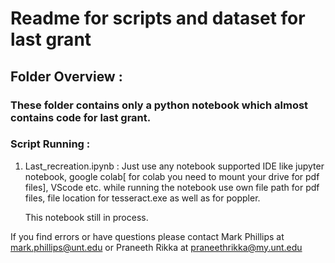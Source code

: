 # Readme for scripts and dataset for last grant

## Folder Overview :

### These folder contains only a python notebook which almost contains code for last grant.



### Script Running :

1. Last_recreation.ipynb :
	Just use any notebook supported IDE like jupyter notebook, google colab[ for colab you need to mount your drive for pdf files], VScode etc.
	while running the notebook use own file path for pdf files, file location for tesseract.exe as well as for poppler.

	This notebook still in process.



If you find errors or have questions please contact
Mark Phillips at mark.phillips@unt.edu or Praneeth Rikka at praneethrikka@my.unt.edu


